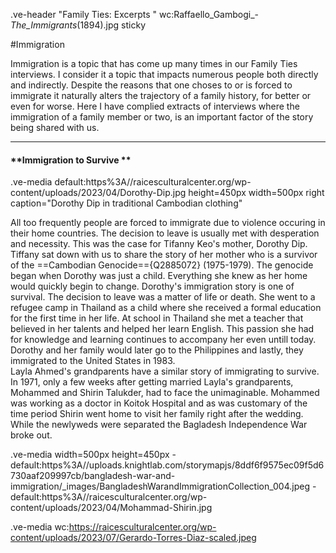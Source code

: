 .ve-header "Family Ties: Excerpts " wc:Raffaello_Gambogi_-_The_Immigrants_(1894).jpg sticky

<style>
    #juncture h1 { color: #124559; }
</style>

#Immigration 

Immigration is a topic that has come up many times in our Family Ties interviews. I consider it a topic that impacts numerous people both directly and indirectly. Despite the reasons that one choses to or is forced to immigrate it naturally alters the trajectory of a family history, for better or even for worse.  Here I have complied extracts of interviews where the immigration of a family member or two, is an important factor of the story being shared with us.

---


#### **Immigration to Survive **


.ve-media default:https%3A//raicesculturalcenter.org/wp-content/uploads/2023/04/Dorothy-Dip.jpg height=450px width=500px right caption="Dorothy Dip in traditional Cambodian clothing"

All too frequently people are forced to immigrate due to violence occuring in their home countries. The decision to leave is usually met with desperation and necessity. This was the case for Tifanny Keo's mother, Dorothy Dip. Tiffany sat down with us to share the story of her mother who is a survivor of the ==Cambodian Genocide=={Q2885072} (1975-1979). The genocide began when Dorothy was just a child. Everything she knew as her home would quickly begin to change. Dorothy's immigration story is one of survival. The decision to leave was a matter of life or death. She went to a refugee camp in Thailand as a child where she received a formal education for the first time in her life. At school in Thailand she met a teacher that believed in her talents and helped her learn English. This passion she had for knowledge and learning continues to accompany her even untill today. Dorothy and her family would later go to the Philippines and lastly, they immigrated to the United States in 1983.  
Layla Ahmed's grandparents have a similar story of immigrating to survive. In 1971, only a few weeks after getting married Layla's grandparents, Mohammed and Shirin Talukder, had to face the unimaginable. Mohammed was working as a doctor in Koitok Hospital and as was customary of the time period Shirin went home to visit her family right after the wedding. While the newlyweds were separated the Bagladesh Independence War broke out. 

.ve-media width=500px height=450px
    - default:https%3A//uploads.knightlab.com/storymapjs/8ddf6f9575ec09f5d6730aaf209997cb/bangladesh-war-and-immigration/_images/BangladeshWarandImmigrationCollection_004.jpeg
    - default:https%3A//raicesculturalcenter.org/wp-content/uploads/2023/04/Mohammad-Shirin.jpg
    
.ve-media wc:https://raicesculturalcenter.org/wp-content/uploads/2023/07/Gerardo-Torres-Diaz-scaled.jpeg